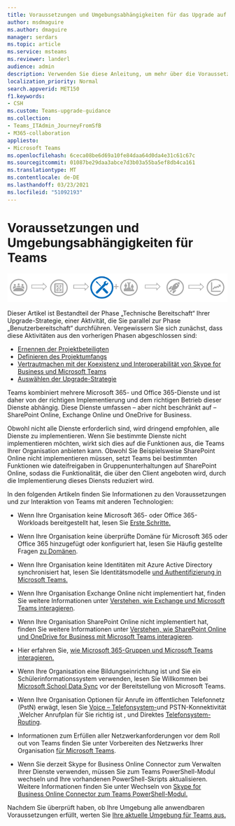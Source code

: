 ```yaml
---
title: Voraussetzungen und Umgebungsabhängigkeiten für das Upgrade auf Teams
author: msdmaguire
ms.author: dmaguire
manager: serdars
ms.topic: article
ms.service: msteams
ms.reviewer: landerl
audience: admin
description: Verwenden Sie diese Anleitung, um mehr über die Voraussetzungen und Die Umgebungsabhängigkeiten für die Bereitstellung von Teams in Ihrer Organisation zu erfahren.
localization_priority: Normal
search.appverid: MET150
f1.keywords:
- CSH
ms.custom: Teams-upgrade-guidance
ms.collection:
- Teams_ITAdmin_JourneyFromSfB
- M365-collaboration
appliesto:
- Microsoft Teams
ms.openlocfilehash: 6ceca08be6d69a10fe84daa64d0da4e31c61c67c
ms.sourcegitcommit: 01087be29daa3abce7d3b03a55ba5ef8db4ca161
ms.translationtype: MT
ms.contentlocale: de-DE
ms.lasthandoff: 03/23/2021
ms.locfileid: "51092193"
---
```

# <a name="prerequisites-and-environmental-dependencies-for-teams"></a>Voraussetzungen und Umgebungsabhängigkeiten für Teams

![Diagramm Upgrade-Strategie, mit Betonung der Phase „Technische Bereitschaft“](media/upgrade-banner-tech-readiness.png "Etappen der Upgrade-Tour mit Schwerpunkt auf der Phase „Technische Bereitschaft“")

Dieser Artikel ist Bestandteil der Phase „Technische Bereitschaft“ Ihrer Upgrade-Strategie, einer Aktivität, die Sie parallel zur Phase „Benutzerbereitschaft“ durchführen. Vergewissern Sie sich zunächst, dass diese Aktivitäten aus den vorherigen Phasen abgeschlossen sind:

- [Ernennen der Projektbeteiligten](upgrade-enlist-stakeholders.md)
- [Definieren des Projektumfangs](./upgrade-define-project-scope.md)
- [Vertrautmachen mit der Koexistenz und Interoperabilität von Skype for Business und Microsoft Teams](./teams-and-skypeforbusiness-coexistence-and-interoperability.md)
- [Auswählen der Upgrade-Strategie](upgrade-and-coexistence-of-skypeforbusiness-and-teams.md)

Teams kombiniert mehrere Microsoft 365- und Office 365-Dienste und ist daher von der richtigen Implementierung und dem richtigen Betrieb dieser Dienste abhängig. Diese Dienste umfassen – aber nicht beschränkt auf – SharePoint Online, Exchange Online und OneDrive for Business.

Obwohl nicht alle Dienste erforderlich sind, wird dringend empfohlen, alle Dienste zu implementieren. Wenn Sie bestimmte Dienste nicht implementieren möchten, wirkt sich dies auf die Funktionen aus, die Teams Ihrer Organisation anbieten kann. Obwohl Sie Beispielsweise SharePoint Online nicht implementieren müssen, setzt Teams bei bestimmten Funktionen wie dateifreigaben in Gruppenunterhaltungen auf SharePoint Online, sodass die Funktionalität, die über den Client angeboten wird, durch die Implementierung dieses Diensts reduziert wird.

In den folgenden Artikeln finden Sie Informationen zu den Voraussetzungen und zur Interaktion von Teams mit anderen Technologien:

- Wenn Ihre Organisation keine Microsoft 365- oder Office 365-Workloads bereitgestellt hat, lesen Sie [Erste Schritte.](https://support.office.com/article/Get-started-with-Office-365-for-Business-d6466f0d-5d13-464a-adcb-00906ae87029)

- Wenn Ihre Organisation keine überprüfte Domäne für Microsoft 365 oder Office 365 hinzugefügt oder konfiguriert hat, lesen Sie Häufig gestellte Fragen [zu Domänen](https://support.office.com/article/Verify-your-Office-365-domain-to-prove-ownership-nonprofit-or-education-status-or-to-activate-Yammer-87d1844e-aa47-4dc0-a61b-1b773fd4e590).

- Wenn Ihre Organisation keine Identitäten mit Azure Active Directory synchronisiert hat, lesen Sie Identitätsmodelle [und Authentifizierung in Microsoft Teams.](identify-models-authentication.md)

- Wenn Ihre Organisation Exchange Online nicht implementiert hat, finden Sie weitere Informationen unter [Verstehen, wie Exchange und Microsoft Teams interagieren](Exchange-Teams-interact.md).

- Wenn Ihre Organisation SharePoint Online nicht implementiert hat, finden Sie weitere Informationen unter [Verstehen, wie SharePoint Online und OneDrive for Business mit Microsoft Teams interagieren](SharePoint-OneDrive-interact.md).

- Hier erfahren Sie, [wie Microsoft 365-Gruppen und Microsoft Teams interagieren.](Office-365-groups.md)

- Wenn Ihre Organisation eine Bildungseinrichtung ist und Sie ein Schülerinformationssystem verwenden, lesen Sie Willkommen bei [Microsoft School Data Sync](/schooldatasync) vor der Bereitstellung von Microsoft Teams.

- Wenn Ihre Organisation Optionen für Anrufe im öffentlichen Telefonnetz (PstN) erwägt, lesen Sie [Voice – Telefonsystem-](cloud-voice-landing-page.md)und PSTN-Konnektivität [,](calling-plan-landing-page.md)Welcher Anrufplan für Sie richtig ist , und Direktes [Telefonsystem-Routing](direct-routing-landing-page.md).

- Informationen zum Erfüllen aller Netzwerkanforderungen vor dem Roll out von Teams finden Sie unter Vorbereiten des Netzwerks Ihrer Organisation [für Microsoft Teams](prepare-network.md).

- Wenn Sie derzeit Skype for Business Online Connector zum Verwalten Ihrer Dienste verwenden, müssen Sie zum Teams PowerShell-Modul wechseln und Ihre vorhandenen PowerShell-Skripts aktualisieren. Weitere Informationen finden Sie unter Wechseln von [Skype for Business Online Connector zum Teams PowerShell-Modul.](teams-powershell-move-from-sfbo.md)

Nachdem Sie überprüft haben, ob Ihre Umgebung alle anwendbaren Voraussetzungen erfüllt, werten Sie [Ihre aktuelle Umgebung für Teams aus.](upgrade-plan-journey-evaluate-environment.md)